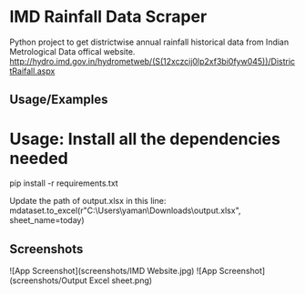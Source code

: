 
# IMD Rainfall Data Scraper

Python project to get districtwise annual rainfall historical data from Indian Metrological Data offical website.
http://hydro.imd.gov.in/hydrometweb/(S(12xczcij0lp2xf3bi0fyw045))/DistrictRaifall.aspx

## Usage/Examples

Usage:
Install all the dependencies needed
===================================
 pip install -r requirements.txt

Update the path of output.xlsx in this line:
mdataset.to_excel(r"C:\Users\yaman\Downloads\output.xlsx", sheet_name=today)


## Screenshots

![App Screenshot](screenshots/IMD Website.jpg)
![App Screenshot](screenshots/Output Excel sheet.png)

